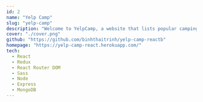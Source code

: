 ```yaml
---
id: 2
name: "Yelp Camp"
slug: "yelp-camp"
description: "Welcome to YelpCamp, a website that lists popular camping site and much more..."
cover: "./cover.png"
github: "https://github.com/binhthaitrinh/yelp-camp-reactb"
homepage: "https://yelp-camp-react.herokuapp.com/"
tech:
  - React
  - Redux
  - React Router DOM
  - Sass
  - Node
  - Express
  - MongoDB
---
```

